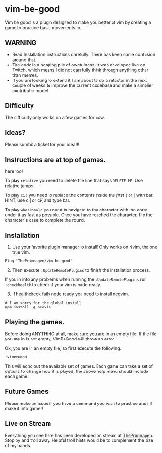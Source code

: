 # vim-be-good
Vim be good is a plugin designed to make you better at vim by creating a game
to practice basic movements in.

## WARNING
* Read Installation instructions carefully.  There has been some confusion 
  around that.
* The code is a heaping pile of awefulness.  It was developed live on Twitch, 
  which means I did not carefully think through anything other than memes.
* If you are looking to extend it I am about to do a refactor in the next 
  couple of weeks to improve the current codebase and make a simplier 
  contributor model. 

## Difficulty
The difficulty only works on a few games for now.

## Ideas?
Please sumbit a ticket for your idea!!!

## Instructions are at top of games.
here too!

To play `relative` you need to delete the line that
says `DELETE ME`.  Use relative jumps

To play `ci{` you need to replace the contents
inside the _first_ { or [ with bar.  HINT, use ci[
or ci{ and type bar.

To play `whackamole` you need to navigate to the character with the caret under
it as fast as possible. Once you have reached the character, flip the
character's case to complete the round.

## Installation

1. Use your favorite plugin manager to install!  Only works on Nvim, the one true
vim.

```viml
Plug 'ThePrimeagen/vim-be-good'
```

2. Then execute `:UpdateRemotePlugins` to finish the installation process.

If you in into any problems when running the `:UpdateRemotePlugins` run `:checkhealth` to check if your vim is node ready.

3. If healthcheck fails node ready you need to install neovim.
```
# I am sorry for the global install
npm install -g neovim
```

## Playing the games.
Before doing ANYTHING at all, make sure you are in an empty file.  If the file
you are in is not empty, VimBeGood will throw an error.

Ok, you are in an empty file, so first execute the following.

```viml
:VimBeGood
```

This will echo out the available set of games.  Each game can take a set of
options to change how it is played, the above help menu should include each game.

## Future Games
Please make an issue if you have a command you wish to practice and i'll make
it into game!!

## Live on Stream
Everything you see here has been developed on stream at [ThePrimeagen](https://twitch.tv/ThePrimeagen).  
Stop by and troll away.  Helpful troll hints would be to complement the size of my hands.
